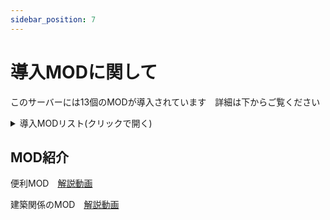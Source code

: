 ```yaml
---
sidebar_position: 7
---
```


# 導入MODに関して

このサーバーには13個のMODが導入されています　詳細は下からご覧ください

<details>
<summary>導入MODリスト(クリックで開く)</summary>

MOD名  　　　　　　　　　　　   | MODページ                | 備考
---------- | ------------------- | -------
Best Eggs!　　　　  　　　　　　　　　　　　　　  |  [MODページ](https://steamcommunity.com/sharedfiles/filedetails/?id=1931415003) | ブリーディング補助  
Awesome SpyGlass!  　　　　　　　　　　　　　　  |[MODページ](https://steamcommunity.com/sharedfiles/filedetails/?id=1404697612) | 便利望遠鏡   　
TributTransfer  　　　　　　　　　　　　　　　　 | [MODページ](https://steamcommunity.com/sharedfiles/filedetails/?id=2044129379) | 転送不可アイテムを転送可能にする  
Builder's Improvements (vanilla improved)　　　|[MODページ](https://steamcommunity.com/sharedfiles/filedetails/?id=854186603) | スナップポイント追加MOD     　
eco's Garden Decor    　　　　　　　　　　　　  |[MODページ](https://steamcommunity.com/sharedfiles/filedetails/?id=880871931) | 庭装飾追加MOD     　　
eco's Terrariums  　　　　　　　　　　　　　    | [MODページ](https://steamcommunity.com/sharedfiles/filedetails/?id=880887081) |水槽追加MOD   　
eco Trees  　　　　　　　　　　　　　　　　　    | [MODページ](https://steamcommunity.com/sharedfiles/filedetails/?id=670764308) |植物追加MOD 
eco's Shoppe Decor　　　　  　　　　　　        | [MODページ](https://steamcommunity.com/sharedfiles/filedetails/?id=902548451) | お店装飾MOD
eco's RP Decor 　　　 　　　　　　　　　         |[MODページ](https://steamcommunity.com/sharedfiles/filedetails/?id=741203089) | 料理など追加MOD
eco's Stable Structures and Decor　　　　　　　 | [MODページ](https://steamcommunity.com/sharedfiles/filedetails/?id=1091147617) | ウエスタン風建造物追加MOD 
Additional Lighting　　　　　　 　　　　　　   | [MODページ](https://steamcommunity.com/sharedfiles/filedetails/?id=1380777369) | ライト追加MOD 
Ark Nucleus - Ver. 0.101.0　　　　　　　　　   |[MODページ](https://steamcommunity.com/sharedfiles/filedetails/?id=2566418613) | サーバー管理等に使うmod
Simple Spawners  　　　　　　　　　　　　　　　　 | [MODページ](https://steamcommunity.com/sharedfiles/filedetails/?id=1295978823) | 建築不可エリアなどを作れるMOD

</details>

## MOD紹介

便利MOD　[解説動画](https://youtu.be/Fl_ZgEowdFE)

建築関係のMOD　[解説動画](https://youtu.be/BgaWCCvpjsQ)